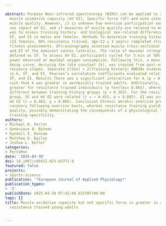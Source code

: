 ---
abstract: Purpose Near-infrared spectroscopy (NIRS) can be applied to assess skeletal
  muscle oxidative capacity (mV˙O2). Specific force (SF) and echo intensity (EI) represent
  muscle quality. However, it is unknown how exercise participation and biological
  sex impact mV˙O2, and if measures of muscle quality are related to mV˙O2. The aim
  was to assess training history- and biological sex-related differences in mV˙O2,
  SF, and EI in males and females. Methods To determine training history, 50 adults
  (23 females, 66% resistance trained, age:22 ± 3 years) completed strength and cardiorespiratory
  fitness assessments. Ultrasonography assessed muscle cross-sectional area (mCSA)
  and EI of the dominant vastus lateralis. The ratio of maximal strength to mCSA was
  defined as SF. To assess mV˙O2, participants cycled for 5 min at 50% of their peak
  power observed at maximal oxygen consumption. Following this, a mono-exponential
  decay curve, deriving the rate constant (k), was created from post-exercise NIRS
  recovery slopes. Separate 2(Sex) × 2(Training History) ANOVAs examined differences
  in k, SF, and EI. Pearson’s correlation coefficients evaluated relations among k,
  SF, and EI. Results There was a significant interaction for k (p = 0.025, ηp2=0.105),
  such that k was greater in aerobically trained adults. Additionally, SF was significantly
  greater for resistance trained individuals (p textless 0.001), whereas EI was not
  different between training history groups (p = 0.363). For the resistance trained
  group, SF and mV˙O2 were related (r = − 0.455, p = 0.002). EI was associated with
  mV˙O2 (r = 0.465, p = 0.006). Conclusion Chronic aerobic exercise promotes faster
  recovery following exercise bouts, whereas resistance training yields superior muscle
  quality, possibly demonstrating the consequences of a physiological trade-off and/or
  training-specificity.
authors:
- Michael R. Perlet
- Genevieve B. Batman
- Kyndall V. Ransom
- Matthew D. Bailey
- Joshua L. Keller
categories:
- PortaMon
date: '2025-04-30'
doi: 10.1007/s00421-025-05771-9
featured: false
projects:
- sports-science
publication: '*European Journal of Applied Physiology*'
publication_types:
- '2'
publishDate: 2025-04-30 07:42:00.815707+00:00
tags: []
title: Muscle oxidative capacity but not specific force is greater in aerobic versus
  resistance trained young adults

---
